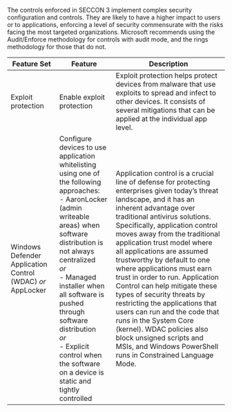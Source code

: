 The controls enforced in SECCON 3 implement complex security configuration and controls. 
They are likely to have a higher impact to users or to applications,
enforcing a level of security commensurate with the risks facing the most targeted organizations. 
Microsoft recommends using the Audit/Enforce methodology for controls with audit mode, and the rings methodology for those that do
not.

| Feature Set  | Feature  | Description  |
|--------------|----------|--------------|
| Exploit protection  | Enable exploit protection | Exploit protection helps protect devices from malware that use exploits to spread and infect to other devices. It consists of several mitigations that can be applied at the individual app level.  |
| Windows Defender Application Control (WDAC) *or* AppLocker | Configure devices to use application whitelisting using one of the following approaches:<br>- AaronLocker (admin writeable areas) when software distribution is not always centralized<br>*or*<br>- Managed installer when all software is pushed through software distribution<br>*or*<br>- Explicit control when the software on a device is static and tightly controlled  | Application control is a crucial line of defense for protecting enterprises given today’s threat landscape, and it has an inherent advantage over traditional antivirus solutions. Specifically, application control moves away from the traditional application trust model where all applications are assumed trustworthy by default to one where applications must earn trust in order to run. Application Control can help mitigate these types of security threats by restricting the applications that users can run and the code that runs in the System Core (kernel). WDAC policies also block unsigned scripts and MSIs, and Windows PowerShell runs in Constrained Language Mode. |



